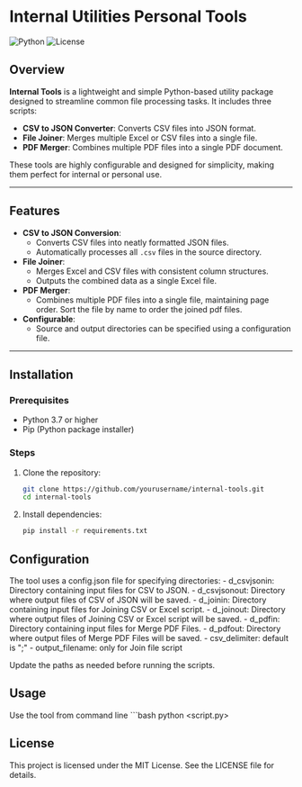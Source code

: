 # Internal Utilities Personal Tools

![Python](https://img.shields.io/badge/python-3.x-blue.svg)
![License](https://img.shields.io/badge/license-MIT-green.svg)

## Overview

**Internal Tools** is a lightweight and simple Python-based utility package designed to streamline common file processing tasks. It includes three scripts:
- **CSV to JSON Converter**: Converts CSV files into JSON format.
- **File Joiner**: Merges multiple Excel or CSV files into a single file.
- **PDF Merger**: Combines multiple PDF files into a single PDF document.

These tools are highly configurable and designed for simplicity, making them perfect for internal or personal use.

---

## Features

- **CSV to JSON Conversion**:
  - Converts CSV files into neatly formatted JSON files.
  - Automatically processes all `.csv` files in the source directory.
- **File Joiner**:
  - Merges Excel and CSV files with consistent column structures.
  - Outputs the combined data as a single Excel file.
- **PDF Merger**:
  - Combines multiple PDF files into a single file, maintaining page order. Sort the file by name to order the joined pdf files.
- **Configurable**:
  - Source and output directories can be specified using a configuration file.

---

## Installation

### Prerequisites
- Python 3.7 or higher
- Pip (Python package installer)

### Steps
1. Clone the repository:
   ```bash
   git clone https://github.com/yourusername/internal-tools.git
   cd internal-tools

2. Install dependencies:
    ```bash
    pip install -r requirements.txt


## Configuration
The tool uses a config.json file for specifying directories:
    - d_csvjsonin: Directory containing input files for CSV to JSON.
    - d_csvjsonout: Directory where output files of CSV of JSON will be saved.
    - d_joinin: Directory containing input files for Joining CSV or Excel script.
    - d_joinout: Directory where output files of Joining CSV or Excel script will be saved.
    - d_pdfin: Directory containing input files for Merge PDF Files.
    - d_pdfout: Directory where output files of Merge PDF Files will be saved.
    - csv_delimiter: default is ";"
    - output_filename: only for Join file script

Update the paths as needed before running the scripts.

## Usage
Use the tool from command line
    ```bash
    python <script.py>

## License
This project is licensed under the MIT License. See the LICENSE file for details.